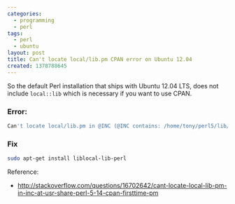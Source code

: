 ```yaml
---
categories:
  - programming
  - perl
tags:
  - perl
  - ubuntu
layout: post
title: Can't locate local/lib.pm CPAN error on Ubuntu 12.04
created: 1378788645
---
```


So the default Perl installation that ships with Ubuntu 12.04 LTS, does not include `local::lib` which is necessary if you want to use CPAN.

### Error:

```bash
Can't locate local/lib.pm in @INC (@INC contains: /home/tony/perl5/lib/perl5 /etc/perl /usr/local/lib/perl/5.14.2 /usr/local/share/perl/5.14.2 /usr/lib/perl5 /usr/share/perl5 /usr/lib/perl/5.14 /usr/share/perl/5.14 /usr/local/lib/site_perl /home/tony) at /usr/share/perl/5.14/CPAN/FirstTime.pm line 1300.
```

### Fix

```bash
sudo apt-get install liblocal-lib-perl
```

Reference:

* <a href="http://stackoverflow.com/questions/16702642/cant-locate-local-lib-pm-in-inc-at-usr-share-perl-5-14-cpan-firsttime-pm" target="_blank">http://stackoverflow.com/questions/16702642/cant-locate-local-lib-pm-in-inc-at-usr-share-perl-5-14-cpan-firsttime-pm</a>

